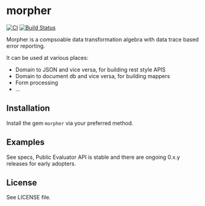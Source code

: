morpher
=======

[![CI](https://github.com/mbj/morpher/actions/workflows/ci.yml/badge.svg)](https://github.com/mbj/morpher/actions/workflows/ci.yml)
[![Build Status](https://secure.travis-ci.org/mbj/morpher.png?branch=master)](http://travis-ci.org/mbj/morpher)

Morpher is a compsoable data transformation algebra with data trace based error reporting.

It can be used at various places:

* Domain to JSON and vice versa, for building rest style APIS
* Domain to document db and vice versa, for building mappers
* Form processing
* ...

Installation
------------

Install the gem `morpher` via your preferred method.

Examples
--------

See specs, Public Evaluator API is stable and there are ongoing 0.x.y releases for early adopters.

License
-------

See LICENSE file.
